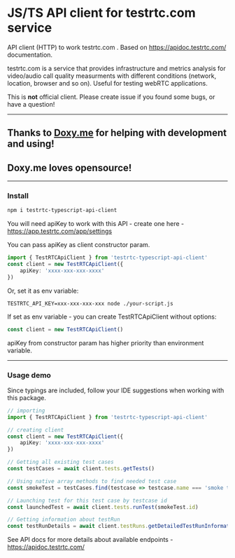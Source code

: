 # JS/TS API client for testrtc.com service

API client (HTTP) to work testrtc.com . Based on https://apidoc.testrtc.com/ documentation.

testrtc.com is a service that provides infrastructure and metrics analysis for video/audio call quality measurments with different conditions (network, location, browser and so on). Useful for testing webRTC applications.

This is **not** official client. Please create issue if you found some bugs, or have a question!

_____

## Thanks to [Doxy.me](https://doxy.me) for helping with development and using! 
## Doxy.me loves opensource!

______
### Install

```bash
npm i testrtc-typescript-api-client
```

You will need apiKey to work with this API - create one here - https://app.testrtc.com/app/settings

You can pass apiKey as client constructor param. 

```typescript
import { TestRTCApiClient } from 'testrtc-typescript-api-client'
const client = new TestRTCApiClient({
    apiKey: 'xxxx-xxx-xxx-xxxx'
})
```
Or, set it as env variable:
```
TESTRTC_API_KEY=xxx-xxx-xxx-xxx node ./your-script.js
```
If set as env variable - you can create TestRTCApiClient without options:
```typescript
const client = new TestRTCApiClient()
```
apiKey from constructor param has higher priority than environment variable.

____
### Usage demo

Since typings are included, follow your IDE suggestions when working with this package.

```typescript
// importing
import { TestRTCApiClient } from 'testrtc-typescript-api-client'

// creating client
const client = new TestRTCApiClient({
    apiKey: 'xxxx-xxx-xxx-xxxx'
})

// Getting all existing test cases
const testCases = await client.tests.getTests()

// Using native array methods to find needed test case
const smokeTest = testCases.find(testcase => testcase.name === 'smoke test')

// Launching test for this test case by testcase id
const launchedTest = await client.tests.runTest(smokeTest.id)

// Getting information about testRun
const testRunDetails = await client.testRuns.getDetailedTestRunInformation(launchedTest.testRunId)
```

See API docs for more details about available endpoints - https://apidoc.testrtc.com/
